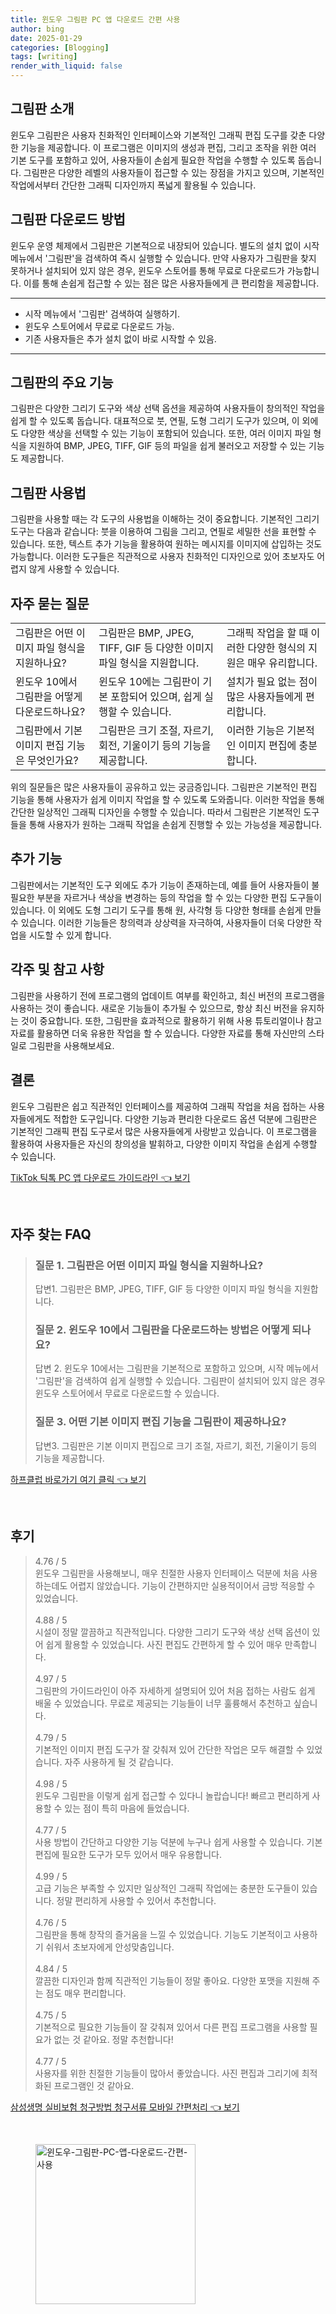 ```yaml
---
title: 윈도우 그림판 PC 앱 다운로드 간편 사용
author: bing
date: 2025-01-29
categories: [Blogging]
tags: [writing]
render_with_liquid: false
---
```



<h2 id='그림판 소개'>그림판 소개</h2>

<p>윈도우 그림판은 사용자 친화적인 인터페이스와 기본적인 그래픽 편집 도구를 갖춘 다양한 기능을 제공합니다. 이 프로그램은 이미지의 생성과 편집, 그리고 조작을 위한 여러 기본 도구를 포함하고 있어, 사용자들이 손쉽게 필요한 작업을 수행할 수 있도록 돕습니다. 그림판은 다양한 레벨의 사용자들이 접근할 수 있는 장점을 가지고 있으며, 기본적인 작업에서부터 간단한 그래픽 디자인까지 폭넓게 활용될 수 있습니다.</p>

<h2 id='그림판 다운로드 방법'>그림판 다운로드 방법</h2>

<p>윈도우 운영 체제에서 그림판은 기본적으로 내장되어 있습니다. 별도의 설치 없이 시작 메뉴에서 '그림판'을 검색하여 즉시 실행할 수 있습니다. 만약 사용자가 그림판을 찾지 못하거나 설치되어 있지 않은 경우, 윈도우 스토어를 통해 무료로 다운로드가 가능합니다. 이를 통해 손쉽게 접근할 수 있는 점은 많은 사용자들에게 큰 편리함을 제공합니다.</p>

<hr />

<ul>
    <li>시작 메뉴에서 '그림판' 검색하여 실행하기.</li>
    <li>윈도우 스토어에서 무료로 다운로드 가능.</li>
    <li>기존 사용자들은 추가 설치 없이 바로 시작할 수 있음.</li>
</ul>

<hr />

<h2 id='그림판의 주요 기능'>그림판의 주요 기능</h2>

<p>그림판은 다양한 그리기 도구와 색상 선택 옵션을 제공하여 사용자들이 창의적인 작업을 쉽게 할 수 있도록 돕습니다. 대표적으로 붓, 연필, 도형 그리기 도구가 있으며, 이 외에도 다양한 색상을 선택할 수 있는 기능이 포함되어 있습니다. 또한, 여러 이미지 파일 형식을 지원하여 BMP, JPEG, TIFF, GIF 등의 파일을 쉽게 불러오고 저장할 수 있는 기능도 제공합니다.</p>

<h2 id='그림판 사용법'>그림판 사용법</h2>

<p>그림판을 사용할 때는 각 도구의 사용법을 이해하는 것이 중요합니다. 기본적인 그리기 도구는 다음과 같습니다: 붓을 이용하여 그림을 그리고, 연필로 세밀한 선을 표현할 수 있습니다. 또한, 텍스트 추가 기능을 활용하여 원하는 메시지를 이미지에 삽입하는 것도 가능합니다. 이러한 도구들은 직관적으로 사용자 친화적인 디자인으로 있어 초보자도 어렵지 않게 사용할 수 있습니다.</p>

<h2 id='자주 묻는 질문'>자주 묻는 질문</h2>

<table>
    <tr>
        <td>그림판은 어떤 이미지 파일 형식을 지원하나요?</td>
        <td>그림판은 BMP, JPEG, TIFF, GIF 등 다양한 이미지 파일 형식을 지원합니다.</td>
        <td>그래픽 작업을 할 때 이러한 다양한 형식의 지원은 매우 유리합니다.</td>
    </tr>
    <tr>
        <td>윈도우 10에서 그림판을 어떻게 다운로드하나요?</td>
        <td>윈도우 10에는 그림판이 기본 포함되어 있으며, 쉽게 실행할 수 있습니다.</td>
        <td>설치가 필요 없는 점이 많은 사용자들에게 편리합니다.</td>
    </tr>
    <tr>
        <td>그림판에서 기본 이미지 편집 기능은 무엇인가요?</td>
        <td>그림판은 크기 조절, 자르기, 회전, 기울이기 등의 기능을 제공합니다.</td>
        <td>이러한 기능은 기본적인 이미지 편집에 충분합니다.</td>
    </tr>
</table>

<p>위의 질문들은 많은 사용자들이 공유하고 있는 궁금증입니다. 그림판은 기본적인 편집 기능을 통해 사용자가 쉽게 이미지 작업을 할 수 있도록 도와줍니다. 이러한 작업을 통해 간단한 일상적인 그래픽 디자인을 수행할 수 있습니다. 따라서 그림판은 기본적인 도구들을 통해 사용자가 원하는 그래픽 작업을 손쉽게 진행할 수 있는 가능성을 제공합니다.</p>

<h2 id='추가 기능'>추가 기능</h2>

<p>그림판에서는 기본적인 도구 외에도 추가 기능이 존재하는데, 예를 들어 사용자들이 불필요한 부분을 자르거나 색상을 변경하는 등의 작업을 할 수 있는 다양한 편집 도구들이 있습니다. 이 외에도 도형 그리기 도구를 통해 원, 사각형 등 다양한 형태를 손쉽게 만들 수 있습니다. 이러한 기능들은 창의력과 상상력을 자극하여, 사용자들이 더욱 다양한 작업을 시도할 수 있게 합니다.</p>

<h2 id='각주 및 참고 사항'>각주 및 참고 사항</h2>

<p>그림판을 사용하기 전에 프로그램의 업데이트 여부를 확인하고, 최신 버전의 프로그램을 사용하는 것이 좋습니다. 새로운 기능들이 추가될 수 있으므로, 항상 최신 버전을 유지하는 것이 중요합니다. 또한, 그림판을 효과적으로 활용하기 위해 사용 튜토리얼이나 참고 자료를 활용하면 더욱 유용한 작업을 할 수 있습니다. 다양한 자료를 통해 자신만의 스타일로 그림판을 사용해보세요.</p>

<h2 id='결론'>결론</h2>

<p>윈도우 그림판은 쉽고 직관적인 인터페이스를 제공하여 그래픽 작업을 처음 접하는 사용자들에게도 적합한 도구입니다. 다양한 기능과 편리한 다운로드 옵션 덕분에 그림판은 기본적인 그래픽 편집 도구로서 많은 사용자들에게 사랑받고 있습니다. 이 프로그램을 활용하여 사용자들은 자신의 창의성을 발휘하고, 다양한 이미지 작업을 손쉽게 수행할 수 있습니다.</p>


<p><a class="click-button" title="TikTok 틱톡 PC 앱 다운로드 가이드라인" href="https://yellowplanner.github.io/posts/TikTok-%ED%8B%B1%ED%86%A1-PC-%EC%95%B1-%EB%8B%A4%EC%9A%B4%EB%A1%9C%EB%93%9C-%EA%B0%80%EC%9D%B4%EB%93%9C%EB%9D%BC%EC%9D%B8/" rel="dofollow">TikTok 틱톡 PC 앱 다운로드 가이드라인 👈 보기</a></p><br>
<h2 id='자주_찾는_FAQ'>자주 찾는 FAQ</h2>
<div itemscope="" itemtype="https://schema.org/FAQPage"> 
<blockquote> 
<div itemscope="" itemprop="mainEntity" itemtype="https://schema.org/Question"> 
<h3 itemprop="name">질문 1. 그림판은 어떤 이미지 파일 형식을 지원하나요? </h3> 
<div itemscope="" itemprop="acceptedAnswer" itemtype="https://schema.org/Answer"> 
<span itemprop="text"> 
<p>답변1. 그림판은 BMP, JPEG, TIFF, GIF 등 다양한 이미지 파일 형식을 지원합니다.</p> 
</span> 
</div> 
</div> 
<div itemscope="" itemprop="mainEntity" itemtype="https://schema.org/Question"> 
<h3 itemprop="name">질문 2. 윈도우 10에서 그림판을 다운로드하는 방법은 어떻게 되나요? </h3> 
<div itemscope="" itemprop="acceptedAnswer" itemtype="https://schema.org/Answer"> 
<span itemprop="text"> 
<p>답변 2. 윈도우 10에서는 그림판을 기본적으로 포함하고 있으며, 시작 메뉴에서 '그림판'을 검색하여 쉽게 실행할 수 있습니다. 그림판이 설치되어 있지 않은 경우 윈도우 스토어에서 무료로 다운로드할 수 있습니다.</p> 
</span> 
</div> 
</div> 
<div itemscope="" itemprop="mainEntity" itemtype="https://schema.org/Question"> 
<h3 itemprop="name">질문 3. 어떤 기본 이미지 편집 기능을 그림판이 제공하나요?</h3> 
<div itemscope="" itemprop="acceptedAnswer" itemtype="https://schema.org/Answer"> 
<span itemprop="text"> 
<p>답변3. 그림판은 기본 이미지 편집으로 크기 조절, 자르기, 회전, 기울이기 등의 기능을 제공합니다.</p> 
</span> 
</div> 
</div> 
</blockquote> 
</div>
<p><a class="click-button" title="하프클럽 바로가기 여기 클릭" href="https://yellowplanner.github.io/posts/%ED%95%98%ED%94%84%ED%81%B4%EB%9F%BD-%EB%B0%94%EB%A1%9C%EA%B0%80%EA%B8%B0-%EC%97%AC%EA%B8%B0-%ED%81%B4%EB%A6%AD/" rel="dofollow">하프클럽 바로가기 여기 클릭 👈 보기</a></p><br>
<h2 id='후기'>후기</h2>
<div itemscope itemtype="https://schema.org/Product">
  <blockquote>
  <div itemprop="review" itemscope itemtype="https://schema.org/Review">
      <div itemprop="reviewRating" itemscope itemtype="https://schema.org/Rating"> <span itemprop="ratingValue">4.76</span> / <span itemprop="bestRating">5</span> </div>
      <span itemprop="reviewBody">윈도우 그림판을 사용해보니, 매우 친절한 사용자 인터페이스 덕분에 처음 사용하는데도 어렵지 않았습니다. 기능이 간편하지만 실용적이어서 금방 적응할 수 있었습니다.</span>
  </div>
  <br>
  <div itemprop="review" itemscope itemtype="https://schema.org/Review">
      <div itemprop="reviewRating" itemscope itemtype="https://schema.org/Rating"> <span itemprop="ratingValue">4.88</span> / <span itemprop="bestRating">5</span> </div>
      <span itemprop="reviewBody">시설이 정말 깔끔하고 직관적입니다. 다양한 그리기 도구와 색상 선택 옵션이 있어 쉽게 활용할 수 있었습니다. 사진 편집도 간편하게 할 수 있어 매우 만족합니다.</span>
  </div>
  <br>
  <div itemprop="review" itemscope itemtype="https://schema.org/Review">
      <div itemprop="reviewRating" itemscope itemtype="https://schema.org/Rating"> <span itemprop="ratingValue">4.97</span> / <span itemprop="bestRating">5</span> </div>
      <span itemprop="reviewBody">그림판의 가이드라인이 아주 자세하게 설명되어 있어 처음 접하는 사람도 쉽게 배울 수 있었습니다. 무료로 제공되는 기능들이 너무 훌륭해서 추천하고 싶습니다.</span>
  </div>
  <br>
  <div itemprop="review" itemscope itemtype="https://schema.org/Review">
      <div itemprop="reviewRating" itemscope itemtype="https://schema.org/Rating"> <span itemprop="ratingValue">4.79</span> / <span itemprop="bestRating">5</span> </div>
      <span itemprop="reviewBody">기본적인 이미지 편집 도구가 잘 갖춰져 있어 간단한 작업은 모두 해결할 수 있었습니다. 자주 사용하게 될 것 같습니다.</span>
  </div>
  <br>
  <div itemprop="review" itemscope itemtype="https://schema.org/Review">
      <div itemprop="reviewRating" itemscope itemtype="https://schema.org/Rating"> <span itemprop="ratingValue">4.98</span> / <span itemprop="bestRating">5</span> </div>
      <span itemprop="reviewBody">윈도우 그림판을 이렇게 쉽게 접근할 수 있다니 놀랍습니다! 빠르고 편리하게 사용할 수 있는 점이 특히 마음에 들었습니다.</span>
  </div>
  <br>
  <div itemprop="review" itemscope itemtype="https://schema.org/Review">
      <div itemprop="reviewRating" itemscope itemtype="https://schema.org/Rating"> <span itemprop="ratingValue">4.77</span> / <span itemprop="bestRating">5</span> </div>
      <span itemprop="reviewBody">사용 방법이 간단하고 다양한 기능 덕분에 누구나 쉽게 사용할 수 있습니다. 기본 편집에 필요한 도구가 모두 있어서 매우 유용합니다.</span>
  </div>
  <br>
  <div itemprop="review" itemscope itemtype="https://schema.org/Review">
      <div itemprop="reviewRating" itemscope itemtype="https://schema.org/Rating"> <span itemprop="ratingValue">4.99</span> / <span itemprop="bestRating">5</span> </div>
      <span itemprop="reviewBody">고급 기능은 부족할 수 있지만 일상적인 그래픽 작업에는 충분한 도구들이 있습니다. 정말 편리하게 사용할 수 있어서 추천합니다.</span>
  </div>
  <br>
  <div itemprop="review" itemscope itemtype="https://schema.org/Review">
      <div itemprop="reviewRating" itemscope itemtype="https://schema.org/Rating"> <span itemprop="ratingValue">4.76</span> / <span itemprop="bestRating">5</span> </div>
      <span itemprop="reviewBody">그림판을 통해 창작의 즐거움을 느낄 수 있었습니다. 기능도 기본적이고 사용하기 쉬워서 초보자에게 안성맞춤입니다.</span>
  </div>
  <br>
  <div itemprop="review" itemscope itemtype="https://schema.org/Review">
      <div itemprop="reviewRating" itemscope itemtype="https://schema.org/Rating"> <span itemprop="ratingValue">4.84</span> / <span itemprop="bestRating">5</span> </div>
      <span itemprop="reviewBody">깔끔한 디자인과 함께 직관적인 기능들이 정말 좋아요. 다양한 포맷을 지원해 주는 점도 매우 편리합니다.</span>
  </div>
  <br>
  <div itemprop="review" itemscope itemtype="https://schema.org/Review">
      <div itemprop="reviewRating" itemscope itemtype="https://schema.org/Rating"> <span itemprop="ratingValue">4.75</span> / <span itemprop="bestRating">5</span> </div>
      <span itemprop="reviewBody">기본적으로 필요한 기능들이 잘 갖춰져 있어서 다른 편집 프로그램을 사용할 필요가 없는 것 같아요. 정말 추천합니다!</span>
  </div>
  <br>
  <div itemprop="review" itemscope itemtype="https://schema.org/Review">
      <div itemprop="reviewRating" itemscope itemtype="https://schema.org/Rating"> <span itemprop="ratingValue">4.77</span> / <span itemprop="bestRating">5</span> </div>
      <span itemprop="reviewBody">사용자를 위한 친절한 기능들이 많아서 좋았습니다. 사진 편집과 그리기에 최적화된 프로그램인 것 같아요.</span>
  </div>
  </blockquote>
</div>
<p><a class="click-button" title="삼성생명 실비보험 청구방법 청구서류 모바일 간편처리" href="https://yellowplanner.github.io/posts/%EC%82%BC%EC%84%B1%EC%83%9D%EB%AA%85-%EC%8B%A4%EB%B9%84%EB%B3%B4%ED%97%98-%EC%B2%AD%EA%B5%AC%EB%B0%A9%EB%B2%95-%EC%B2%AD%EA%B5%AC%EC%84%9C%EB%A5%98-%EB%AA%A8%EB%B0%94%EC%9D%BC-%EA%B0%84%ED%8E%B8%EC%B2%98%EB%A6%AC/" rel="dofollow">삼성생명 실비보험 청구방법 청구서류 모바일 간편처리 👈 보기</a></p><br>
<figure class="image"><img src="https://yellowplanner.github.io/assets/img/thumbnail/윈도우-그림판-PC-앱-다운로드-간편-사용.webp" alt="윈도우-그림판-PC-앱-다운로드-간편-사용" width="256" height="256"></figure>